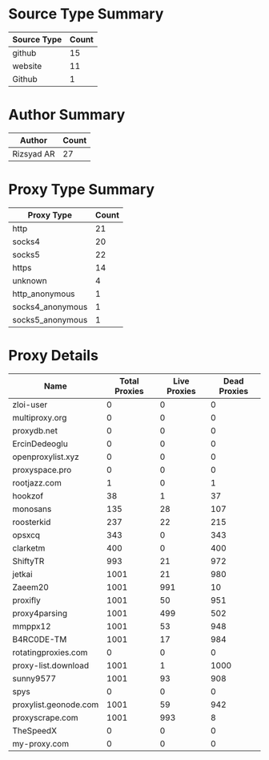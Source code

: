 # Source Type Summary

| Source Type | Count |
|-------------|-------|
| github | 15 |
| website | 11 |
| Github | 1 |


# Author Summary

| Author | Count |
|--------|-------|
| Rizsyad AR | 27 |


# Proxy Type Summary

| Proxy Type | Count |
|------------|-------|
| http | 21 |
| socks4 | 20 |
| socks5 | 22 |
| https | 14 |
| unknown | 4 |
| http_anonymous | 1 |
| socks4_anonymous | 1 |
| socks5_anonymous | 1 |


# Proxy Details

| Name | Total Proxies | Live Proxies | Dead Proxies |
|------|---------------|--------------|---------------|
| zloi-user | 0 | 0 | 0 |
| multiproxy.org | 0 | 0 | 0 |
| proxydb.net | 0 | 0 | 0 |
| ErcinDedeoglu | 0 | 0 | 0 |
| openproxylist.xyz | 0 | 0 | 0 |
| proxyspace.pro | 0 | 0 | 0 |
| rootjazz.com | 1 | 0 | 1 |
| hookzof | 38 | 1 | 37 |
| monosans | 135 | 28 | 107 |
| roosterkid | 237 | 22 | 215 |
| opsxcq | 343 | 0 | 343 |
| clarketm | 400 | 0 | 400 |
| ShiftyTR | 993 | 21 | 972 |
| jetkai | 1001 | 21 | 980 |
| Zaeem20 | 1001 | 991 | 10 |
| proxifly | 1001 | 50 | 951 |
| proxy4parsing | 1001 | 499 | 502 |
| mmppx12 | 1001 | 53 | 948 |
| B4RC0DE-TM | 1001 | 17 | 984 |
| rotatingproxies.com | 0 | 0 | 0 |
| proxy-list.download | 1001 | 1 | 1000 |
| sunny9577 | 1001 | 93 | 908 |
| spys | 0 | 0 | 0 |
| proxylist.geonode.com | 1001 | 59 | 942 |
| proxyscrape.com | 1001 | 993 | 8 |
| TheSpeedX | 0 | 0 | 0 |
| my-proxy.com | 0 | 0 | 0 |
